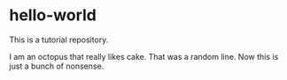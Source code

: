 # hello-world
This is a tutorial repository.

I am an octopus that really likes cake. That was a random line. Now this is just a bunch of nonsense. 
